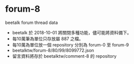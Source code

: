 # forum-8

beetalk forum thread data 

  - beetalk 於 2018-10-01 將關閉多種功能，儘可能將資料備下。
  - 每10萬筆為單位只存放屬 887 之檔。
  - 每10萬為單位放一個 repository 分別為 forum-0 至 forum-9
  - beetalktw/forum-8/80/99/8099772.json
  - 留言資料將存於 beetalktw/comment-8 的 repository

